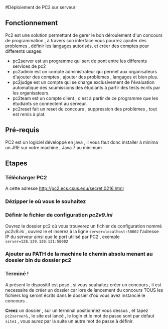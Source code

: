 #Déploiement de PC2 sur serveur

## Fonctionnement

Pc2 est une solution permettant de gerer le bon déroulement d'un concours de programmation , à travers son interface vous
pourrez ajouter des problemes , définir les langages autorisés, et créer des comptes pour differents usages.

+ pc2server est un programme qui sert de pont entre les differents services de pc2
+ pc2admin est un compte administrateur qui permet aux organisateurs d'ajouter des comptes , ajouter des problèmes , langages et bien plus.
+ pc2judge est un compte qui se charge exclusivement de l'évaluation automatique des soumissions des étudiants à partir des tests écrits par les organisateurs.
+ pc2team est un compte client , c'est à partir de ce programme que les étudiants se connectent au serveur.
+ pc2reset fait un reset du concours , suppression des problèmes , tout est remis à plat.

## Pré-requis

PC2 est un logiciel développé en java , il vous faut donc installer à minima un JRE sur votre machine , Java 7 au minimum

## Etapes

### **Télécharger** PC2

A cette adresse http://pc2.ecs.csus.edu/secret.0216.html

### **Dézipper** le où vous le souhaitez

### **Définir** le fichier de configuration *pc2v9.ini*

Ouvrez le dossier pc2 où vous trouverez un fichier de configuration nommé *pc2v9.ini* , ouvrez le et inserez à la ligne ```server=localhost:50002``` l'adresse IP du serveur ainsi que le port utilisé par PC2 , exemple ```server=128.129.130.131:50002```

### **Ajouter** au PATH de la machine le chemin absolu menant au dossier bin du dossier pc2

### **Terminé !**

A présent le dispositif est posé , si vous souhaitez créer un concours , il est necessaire de créer un dossier car lors de lancement du concours TOUS les fichiers log seront écrits dans le dossier d'où vous avez instancié le concours .

**Creez** un dossier , sur un terminal positionnez vous dessus , et tapez ```pc2server&``` , le site est lancé , le login et le mot de passe sont par défaut ```site1``` , vous aurez par la suite un autre mot de passe à définir.
